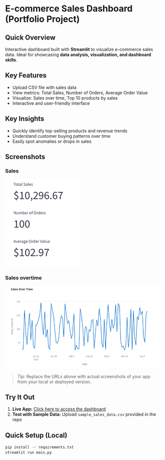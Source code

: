 # E-commerce Sales Dashboard (Portfolio Project)

## Quick Overview
Interactive dashboard built with **Streamlit** to visualize e-commerce sales data. Ideal for showcasing **data analysis, visualization, and dashboard skills**.

## Key Features
- Upload CSV file with sales data
- View metrics: Total Sales, Number of Orders, Average Order Value
- Visualize: Sales over time, Top 10 products by sales
- Interactive and user-friendly interface

## Key Insights
- Quickly identify top-selling products and revenue trends
- Understand customer buying patterns over time
- Easily spot anomalies or drops in sales

## Screenshots
### Sales
![Sales Dashboard Screenshot](https://raw.githubusercontent.com/bizimunda/E-commerce-dashboard/main/sales.png)

### Sales overtime
![Sales Dashboard Screenshot](https://raw.githubusercontent.com/bizimunda/E-commerce-dashboard/main/sales_overtime.png)


> *Tip:* Replace the URLs above with actual screenshots of your app from your local or deployed version.

## Try It Out
1. **Live App:** [Click here to access the dashboard](https://e-commerce-dashboard-fyydxhvghku8nxuywfp2jv.streamlit.app/)
2. **Test with Sample Data:** Upload `sample_sales_data.csv` provided in the repo

## Quick Setup (Local)
```bash
pip install -r requirements.txt
streamlit run main.py
